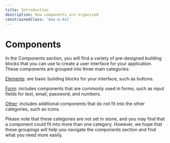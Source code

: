 ```yaml
---
title: Introduction
description: How components are organised
constrainedClass: 'max-w-4xl'
---
```


# Components

In the Components section, you will find a variety of pre-designed building blocks that you can use to create a user interface for your application. These components are grouped into three main categories:

[Elements](/components/elements/button): are basic building blocks for your interface, such as buttons.

[Form](/components/form/introduction): includes components that are commonly used in forms, such as input fields for text, email, password, and numbers.

[Other](/components/other/icon): includes additional components that do not fit into the other categories, such as icons.

Please note that these categories are not set in stone, and you may find that a component could fit into more than one category. However, we hope that these groupings will help you navigate the components section and find what you need more easily.